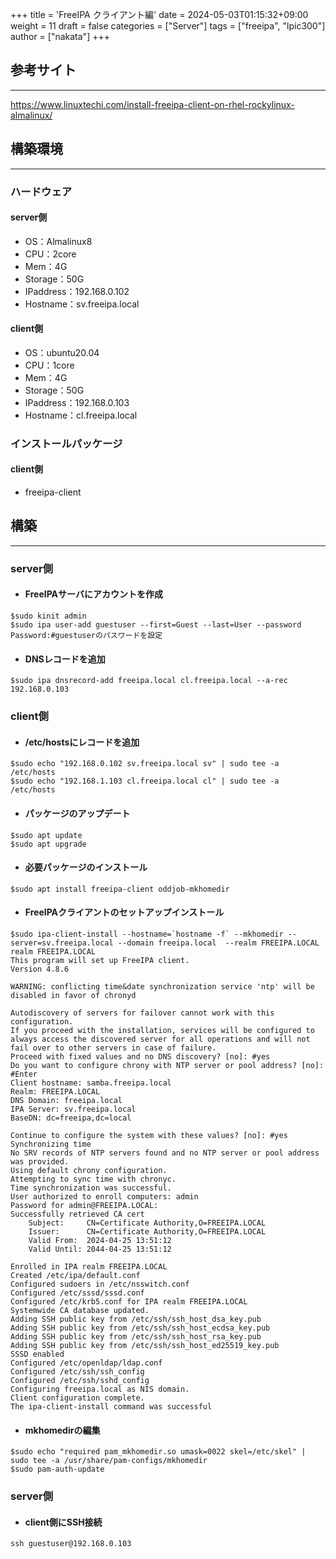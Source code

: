 +++
title = 'FreeIPA クライアント編'
date = 2024-05-03T01:15:32+09:00
weight = 11
draft = false
categories = ["Server"]
tags = ["freeipa", "lpic300"]
author = ["nakata"]
+++
## 参考サイト
***
https://www.linuxtechi.com/install-freeipa-client-on-rhel-rockylinux-almalinux/


## 構築環境
***
### ハードウェア
#### server側
* OS：Almalinux8
* CPU：2core
* Mem：4G
* Storage：50G
* IPaddress：192.168.0.102
* Hostname：sv.freeipa.local
#### client側
* OS：ubuntu20.04
* CPU：1core
* Mem：4G
* Storage：50G
* IPaddress：192.168.0.103
* Hostname：cl.freeipa.local

### インストールパッケージ
#### client側
* freeipa-client


## 構築
***
### server側

* #### FreeIPAサーバにアカウントを作成
```
$sudo kinit admin
$sudo ipa user-add guestuser --first=Guest --last=User --password
Password:#guestuserのパスワードを設定
```
* #### DNSレコードを追加
```
$sudo ipa dnsrecord-add freeipa.local cl.freeipa.local --a-rec 192.168.0.103
```

### client側

* #### /etc/hostsにレコードを追加
```
$sudo echo "192.168.0.102 sv.freeipa.local sv" | sudo tee -a /etc/hosts
$sudo echo "192.168.1.103 cl.freeipa.local cl" | sudo tee -a /etc/hosts
```
* #### パッケージのアップデート
```
$sudo apt update
$sudo apt upgrade
```
* #### 必要パッケージのインストール
```
$sudo apt install freeipa-client oddjob-mkhomedir
```
* #### FreeIPAクライアントのセットアップインストール
```
$sudo ipa-client-install --hostname=`hostname -f` --mkhomedir --server=sv.freeipa.local --domain freeipa.local  --realm FREEIPA.LOCAL
realm FREEIPA.LOCAL
This program will set up FreeIPA client.
Version 4.8.6

WARNING: conflicting time&date synchronization service 'ntp' will be disabled in favor of chronyd

Autodiscovery of servers for failover cannot work with this configuration.
If you proceed with the installation, services will be configured to always access the discovered server for all operations and will not fail over to other servers in case of failure.
Proceed with fixed values and no DNS discovery? [no]: #yes
Do you want to configure chrony with NTP server or pool address? [no]: #Enter
Client hostname: samba.freeipa.local
Realm: FREEIPA.LOCAL
DNS Domain: freeipa.local
IPA Server: sv.freeipa.local
BaseDN: dc=freeipa,dc=local

Continue to configure the system with these values? [no]: #yes
Synchronizing time
No SRV records of NTP servers found and no NTP server or pool address was provided.
Using default chrony configuration.
Attempting to sync time with chronyc.
Time synchronization was successful.
User authorized to enroll computers: admin
Password for admin@FREEIPA.LOCAL: 
Successfully retrieved CA cert
    Subject:     CN=Certificate Authority,O=FREEIPA.LOCAL
    Issuer:      CN=Certificate Authority,O=FREEIPA.LOCAL
    Valid From:  2024-04-25 13:51:12
    Valid Until: 2044-04-25 13:51:12

Enrolled in IPA realm FREEIPA.LOCAL
Created /etc/ipa/default.conf
Configured sudoers in /etc/nsswitch.conf
Configured /etc/sssd/sssd.conf
Configured /etc/krb5.conf for IPA realm FREEIPA.LOCAL
Systemwide CA database updated.
Adding SSH public key from /etc/ssh/ssh_host_dsa_key.pub
Adding SSH public key from /etc/ssh/ssh_host_ecdsa_key.pub
Adding SSH public key from /etc/ssh/ssh_host_rsa_key.pub
Adding SSH public key from /etc/ssh/ssh_host_ed25519_key.pub
SSSD enabled
Configured /etc/openldap/ldap.conf
Configured /etc/ssh/ssh_config
Configured /etc/ssh/sshd_config
Configuring freeipa.local as NIS domain.
Client configuration complete.
The ipa-client-install command was successful
```
* #### mkhomedirの編集
```
$sudo echo "required pam_mkhomedir.so umask=0022 skel=/etc/skel" | sudo tee -a /usr/share/pam-configs/mkhomedir
$sudo pam-auth-update
```
### server側

* #### client側にSSH接続
```
ssh guestuser@192.168.0.103
```
